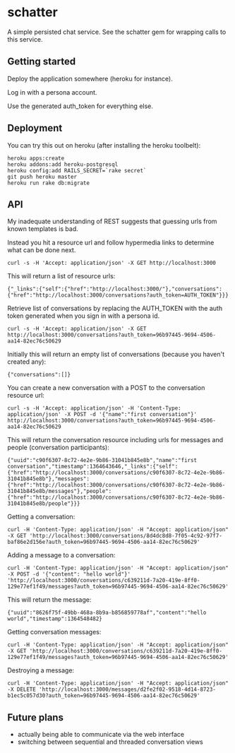 # schatter

A simple persisted chat service.  See the schatter gem for wrapping calls to this service.

## Getting started

Deploy the application somewhere (heroku for instance).

Log in with a persona account.

Use the generated auth_token for everything else.

## Deployment

You can try this out on heroku (after installing the heroku toolbelt):

    heroku apps:create
    heroku addons:add heroku-postgresql
    heroku config:add RAILS_SECRET=`rake secret`
    git push heroku master
    heroku run rake db:migrate

## API

My inadequate understanding of REST suggests that guessing urls from known templates is bad.

Instead you hit a resource url and follow hypermedia links to determine what can be done next.

    curl -s -H 'Accept: application/json' -X GET http://localhost:3000

This will return a list of resource urls:

    {"_links":{"self":{"href":"http://localhost:3000/"},"conversations":{"href":"http://localhost:3000/conversations?auth_token=AUTH_TOKEN"}}}

Retrieve list of conversations by replacing the AUTH_TOKEN with the auth token generated when you sign in with a persona id.

    curl -s -H 'Accept: application/json' -X GET http://localhost:3000/conversations?auth_token=96b97445-9694-4506-aa14-82ec76c50629

Initially this will return an empty list of conversations (because you haven't created any):

    {"conversations":[]}

You can create a new conversation with a POST to the conversation resource url:

    curl -s -H 'Accept: application/json' -H 'Content-Type: application/json' -X POST -d '{"name":"first conversation"}' http://localhost:3000/conversations?auth_token=96b97445-9694-4506-aa14-82ec76c50629

This will return the conversation resource including urls for messages and people (conversation participants):

    {"uuid":"c90f6307-8c72-4e2e-9b86-31041b845e8b","name":"first conversation","timestamp":1364643646,"_links":{"self":{"href":"http://localhost:3000/conversations/c90f6307-8c72-4e2e-9b86-31041b845e8b"},"messages":{"href":"http://localhost:3000/conversations/c90f6307-8c72-4e2e-9b86-31041b845e8b/messages"},"people":{"href":"http://localhost:3000/conversations/c90f6307-8c72-4e2e-9b86-31041b845e8b/people"}}}

Getting a conversation:

    curl -H 'Content-Type: application/json' -H "Accept: application/json" -X GET 'http://localhost:3000/conversations/8d4dc8d8-7f05-4c92-97f7-baf86e2d156e?auth_token=96b97445-9694-4506-aa14-82ec76c50629'

Adding a message to a conversation:

    curl -H 'Content-Type: application/json' -H "Accept: application/json" -X POST -d '{"content": "hello world"}' 'http://localhost:3000/conversations/c639211d-7a20-419e-8ff0-129e77ef1f49/messages?auth_token=96b97445-9694-4506-aa14-82ec76c50629'

This will return the message:

    {"uuid":"8626f75f-49bb-468a-8b9a-b856859778af","content":"hello world","timestamp":1364548482}

Getting conversation messages:

    curl -H 'Content-Type: application/json' -H "Accept: application/json" -X GET 'http://localhost:3000/conversations/c639211d-7a20-419e-8ff0-129e77ef1f49/messages?auth_token=96b97445-9694-4506-aa14-82ec76c50629'

Destroying a message:

    curl -H 'Content-Type: application/json' -H "Accept: application/json" -X DELETE 'http://localhost:3000/messages/d2fe2f02-9518-4d14-8723-b1ec5c057d30?auth_token=96b97445-9694-4506-aa14-82ec76c50629'

## Future plans

* actually being able to communicate via the web interface
* switching between sequential and threaded conversation views
